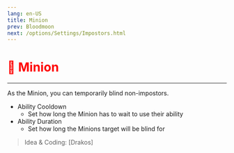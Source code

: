 ```yaml
---
lang: en-US
title: Minion
prev: Bloodmoon
next: /options/Settings/Impostors.html
---
```


# <font color="red">👿 <b>Minion</b></font> <Badge text="Ghost" type="tip" vertical="middle"/>
---

As the Minion, you can temporarily blind non-impostors.

* Ability Cooldown
  * Set how long the Minion has to wait to use their ability
* Ability Duration
  * Set how long the Minions target will be blind for

> Idea & Coding: [Drakos]